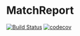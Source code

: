 # MatchReport

[![Build Status](https://travis-ci.org/AleDurand/MatchReport.svg?branch=master)](https://travis-ci.org/AleDurand/MatchReport)
[![codecov](https://codecov.io/gh/AleDurand/MatchReport/branch/master/graph/badge.svg)](https://codecov.io/gh/AleDurand/MatchReport)
